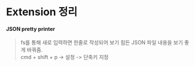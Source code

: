 Extension 정리
=============

#### JSON pretty printer
> fs를 통해 새로 입력하면 한줄로 작성되어 보기 힘든 JSON 파일 내용을 보기 좋게 바꿔줌.   
> cmd + shift + p -> 설정 -> 단축키 지정
